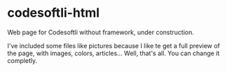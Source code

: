 # codesoftli-html
Web page for Codesoftli without framework, under construction.

I've included some files like pictures because I like te get a full preview of the page, with images, colors, articles...
Well, that's all. You can change it completly.
